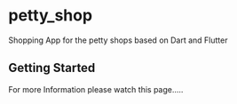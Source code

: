 # petty_shop

Shopping App for the petty shops based on Dart and Flutter

## Getting Started

For more Information please watch this page.....